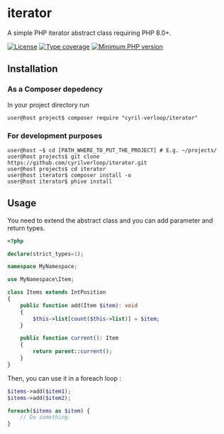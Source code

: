 # iterator

A simple PHP iterator abstract class requiring PHP 8.0+.

[![License](https://img.shields.io/github/license/cyrilverloop/iterator)](https://github.com/cyrilverloop/iterator/blob/trunk/LICENSE)
[![Type coverage](https://shepherd.dev/github/cyrilverloop/iterator/coverage.svg)](https://shepherd.dev/github/cyrilverloop/iterator)
[![Minimum PHP version](https://img.shields.io/badge/php-%3E%3D8.0-%23777BB4?logo=php&style=flat)](https://www.php.net/)


## Installation

### As a Composer depedency

In your project directory run
```shellsession
user@host project$ composer require "cyril-verloop/iterator"
```

### For development purposes

```shellsession
user@host ~$ cd [PATH_WHERE_TO_PUT_THE_PROJECT] # E.g. ~/projects/
user@host projects$ git clone https://github.com/cyrilverloop/iterator.git
user@host projects$ cd iterator
user@host iterator$ composer install -o
user@host iterator$ phive install
```


## Usage

You need to extend the abstract class and you can add parameter and return types.

```php
<?php

declare(strict_types=1);

namespace MyNamespace;

use MyNamespace\Item;

class Items extends IntPosition
{
    public function add(Item $item): void
    {
        $this->list[count($this->list)] = $item;
    }

    public function current(): Item
    {
        return parent::current();
    }
}
```

Then, you can use it in a foreach loop :

```php
$items->add($item1);
$items->add($item2);

foreach($items as $item) {
    // Do something.
}
```
